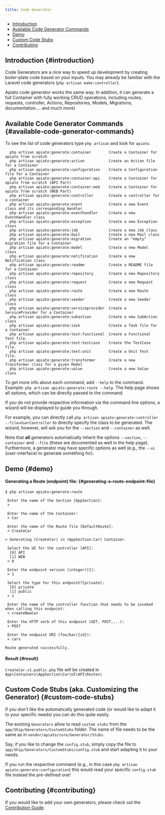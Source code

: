 ```yaml
---
title: Code Generator
---
```


- [Introduction](#introduction)
- [Available Code Generator Commands](#available-code-generator-commands)
- [Demo](#demo)
- [Custom Code Stubs](#custom-code-stubs)
- [Contributing](#contributing)

## Introduction {#introduction}

Code Generators are a nice way to speed up development by creating boiler-plate code based on your inputs. You may
already be familiar with the Laravel code generators (`php artisan make:controller`). 

Apiato code generator works the same way. In addition, it can generate a full Container with fully working CRUD operations, including routes, requests, controller, Actions, Repositories, Models, Migrations, documentation.... and much more)

## Available Code Generator Commands {#available-code-generator-commands}

To see the list of code generators type `php artisan` and look for `apiato`.

``` text
  php artisan apiato:generate:container        Create a Container for apiato from scratch
  php artisan apiato:generate:action           Create an Action file for a Container
  php artisan apiato:generate:configuration    Create a Configuration file for a Container
  php artisan apiato:generate:container:api    Create a Container for apiato from scratch (API Part)
  php artisan apiato:generate:container:web    Create a Container for apiato from scratch (WEB Part)
  php artisan apiato:generate:controller       Create a controller for a container
  php artisan apiato:generate:event            Create a new Event class and its corresponding Handler
  php artisan apiato:generate:eventhandler     Create a new EventHandler class
  php artisan apiato:generate:exception        Create a new Exception class
  php artisan apiato:generate:job              Create a new Job class
  php artisan apiato:generate:mail             Create a new Mail class
  php artisan apiato:generate:migration        Create an "empty" migration file for a Container
  php artisan apiato:generate:model            Create a new Model class
  php artisan apiato:generate:notification     Create a new Notification class
  php artisan apiato:generate:readme           Create a README file for a Container
  php artisan apiato:generate:repository       Create a new Repository class
  php artisan apiato:generate:request          Create a new Request class
  php artisan apiato:generate:route            Create a new Route class
  php artisan apiato:generate:seeder           Create a new Seeder class
  php artisan apiato:generate:serviceprovider  Create a ServiceProvider for a Container
  php artisan apiato:generate:subaction        Create a new SubAction class
  php artisan apiato:generate:task             Create a Task file for a Container
  php artisan apiato:generate:test:functional  Create a Functional Test file.
  php artisan apiato:generate:test:testcase    Create the TestCase file.
  php artisan apiato:generate:test:unit        Create a Unit Test file.
  php artisan apiato:generate:transformer      Create a new Transformer class for a given Model
  php artisan apiato:generate:value            Create a new Value class
```

To get more info about each command, add `--help` to the command. Example: `php artisan apiato:generate:route --help`. The help page shows all options, which can be directly passed to the command.

If you do not provide respective information via the command line options, a wizard will be displayed to guide you through.

For example, you can directly call `php artisan apiato:generate:controller --file=UserController` to directly specify the class
to be generated. The wizard, however, will ask you for the `--section` and `--container` as well.

Note that **all** generators automatically inherit the options `--section`, `--container` and `--file` (these are documented
as well in the help page). Furthermore, a generator may have specific options as well (e.g., the `--ui` (user-interface)
to generate something for).

## Demo {#demo}

#### Generating a Route (endpoint) file: {#generating-a-route-endpoint-file}
```text
$ php artisan apiato:generate:route

 Enter the name of the Section [AppSection]:
 >

 Enter the name of the Container:
 > Car

 Enter the name of the Route file [DefaultRoute]:
 > CreateCar

> Generating (CreateCar) in (AppSection:Car) Container.

 Select the UI for the controller [API]:
  [0] API
  [1] WEB
 > 0

 Enter the endpoint version (integer)[1]:
 > 1

 Select the type for this endpoint?[private]:
  [0] private
  [1] public
 > 1

 Enter the name of the controller function that needs to be invoked when calling this endpoint:
 > createNewCar

 Enter the HTTP verb of this endpoint (GET, POST,...):
 > POST

 Enter the endpoint URI (foo/bar/{id}):
 > cars

Route generated successfully.

```

#### Result {#result}

`CreateCar.v1.public.php` file will be created in `App\Containers\AppSection\Car\UI\API\Routes\`

## Custom Code Stubs (aka. Customizing the Generator) {#custom-code-stubs}

If you don't like the automatically generated code (or would like to adapt it to your specific needs) you can do this quite easily.

The existing `Generators` allow to read `custom stubs` from the `app/Ship/Generators/CustomStubs` folder. The name of 
file needs to be the same as in `vendor/apiato/core/Generator/Stubs`.

Say, if you like to change the `config.stub`, simply copy the file to `app/Ship/Generators/CustomStubs/config.stub` and 
start adapting it to your needs. 

If you run the respective command (e.g., in this case `php artisan apiato:generate:configuration`) 
this would read your specific `config.stub` file instead the pre-defined one!

## Contributing {#contributing}

If you would like to add your own generators, please check out the [Contribution Guide](../general/contribution-guide).

